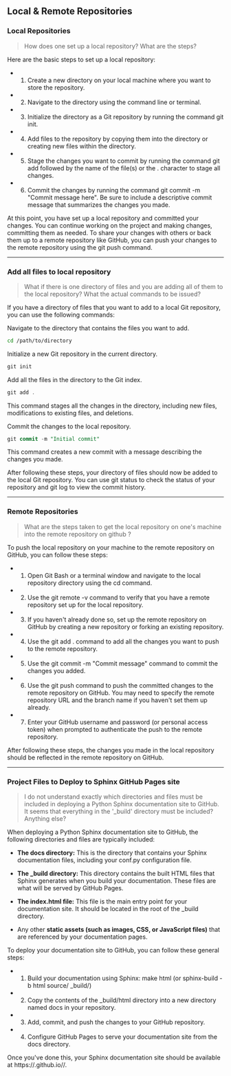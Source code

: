 ## Local & Remote Repositories

### Local Repositories

> How does one set up a local repository? What are the steps?  

Here are the basic steps to set up a local repository:

- 1. Create a new directory on your local machine where you want to store the repository.

- 2. Navigate to the directory using the command line or terminal.

- 3. Initialize the directory as a Git repository by running the command git init.

- 4. Add files to the repository by copying them into the directory or creating new files within the directory.

- 5. Stage the changes you want to commit by running the command git add followed by the name of the file(s) or the . character to stage all changes.

- 6. Commit the changes by running the command git commit -m "Commit message here". Be sure to include a descriptive commit message that summarizes the changes you made.

At this point, you have set up a local repository and committed your changes. You can continue working on the project and making changes, committing them as needed. To share your changes with others or back them up to a remote repository like GitHub, you can push your changes to the remote repository using the git push command.

---
### Add all files to local repository 

> What if there is one directory of files and you are adding all of them to the local repository? What the actual commands to be issued?  

If you have a directory of files that you want to add to a local Git repository, you can use the following commands:

Navigate to the directory that contains the files you want to add.

```bash
cd /path/to/directory
```

Initialize a new Git repository in the current directory.

```csharp
git init
```

Add all the files in the directory to the Git index.

```csharp
git add .
```

This command stages all the changes in the directory, including new files, modifications to existing files, and deletions.

Commit the changes to the local repository.

```sql
git commit -m "Initial commit"
```

This command creates a new commit with a message describing the changes you made.

After following these steps, your directory of files should now be added to the local Git repository. You can use git status to check the status of your repository and git log to view the commit history.

---
### Remote Repositories

> What are the steps taken to get the local repository on one's machine into the remote repository on github ? 

To push the local repository on your machine to the remote repository on GitHub, you can follow these steps:

- 1. Open Git Bash or a terminal window and navigate to the local repository directory using the cd command.

- 2. Use the git remote -v command to verify that you have a remote repository set up for the local repository.

- 3. If you haven't already done so, set up the remote repository on GitHub by creating a new repository or forking an existing repository.

- 4. Use the git add . command to add all the changes you want to push to the remote repository.

- 5. Use the git commit -m "Commit message" command to commit the changes you added.

- 6. Use the git push command to push the committed changes to the remote repository on GitHub. You may need to specify the remote repository URL and the branch name if you haven't set them up already.

- 7. Enter your GitHub username and password (or personal access token) when prompted to authenticate the push to the remote repository.

After following these steps, the changes you made in the local repository should be reflected in the remote repository on GitHub.

---

### Project Files to Deploy to Sphinx GitHub Pages site

> I do not understand exactly which directories and files must be included in deploying a Python Sphinx documentation site to GitHub. It seems that everything in the '_build' directory must be included? Anything else?  

When deploying a Python Sphinx documentation site to GitHub, the following directories and files are typically included:

- **The docs directory:** This is the directory that contains your Sphinx documentation files, including your conf.py configuration file.

- **The _build directory:** This directory contains the built HTML files that Sphinx generates when you build your documentation. These files are what will be served by GitHub Pages.

- **The index.html file:** This file is the main entry point for your documentation site. It should be located in the root of the _build directory.

- Any other **static assets (such as images, CSS, or JavaScript files)** that are referenced by your documentation pages.

To deploy your documentation site to GitHub, you can follow these general steps:

- 1. Build your documentation using Sphinx: make html (or sphinx-build -b html source/ _build/)

- 2. Copy the contents of the _build/html directory into a new directory named docs in your repository.

- 3. Add, commit, and push the changes to your GitHub repository.

- 4. Configure GitHub Pages to serve your documentation site from the docs directory.

Once you've done this, your Sphinx documentation site should be available at https://<username>.github.io/<repository-name>/.







